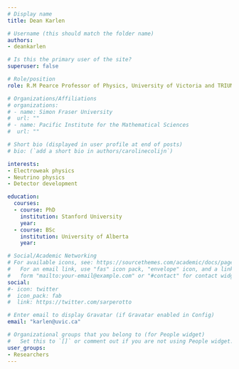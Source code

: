 ```yaml
---
# Display name
title: Dean Karlen

# Username (this should match the folder name)
authors:
- deankarlen

# Is this the primary user of the site?
superuser: false

# Role/position
role: R.M Pearce Professor of Physics, University of Victoria and TRIUMF

# Organizations/Affiliations
# organizations:
# - name: Simon Fraser University
#  url: ""
# - name: Pacific Institute for the Mathematical Sciences
#  url: ""

# Short bio (displayed in user profile at end of posts)
# bio: (`add a short bio in authors/carolinecolijn`)

interests:
- Electroweak physics
- Neutrino physics
- Detector development

education:
  courses:
  - course: PhD
    institution: Stanford University
    year: 
  - course: BSc
    institution: University of Alberta
    year: 

# Social/Academic Networking
# For available icons, see: https://sourcethemes.com/academic/docs/page-builder/#icons
#   For an email link, use "fas" icon pack, "envelope" icon, and a link in the
#   form "mailto:your-email@example.com" or "#contact" for contact widget.
social:
#- icon: twitter
#  icon_pack: fab
#  link: https://twitter.com/sarperotto

# Enter email to display Gravatar (if Gravatar enabled in Config)
email: "karlen@uvic.ca"

# Organizational groups that you belong to (for People widget)
#   Set this to `[]` or comment out if you are not using People widget.
user_groups:
- Researchers 
---
```




